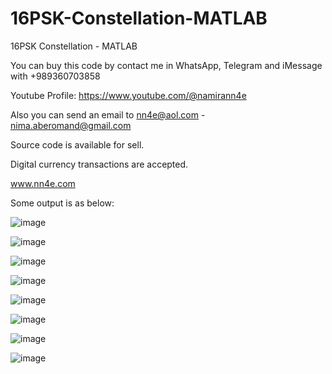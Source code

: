 # 16PSK-Constellation-MATLAB
16PSK Constellation - MATLAB

You can buy this code by contact me in WhatsApp, Telegram and iMessage with +989360703858

Youtube Profile: https://www.youtube.com/@namirann4e

Also you can send an email to nn4e@aol.com - nima.aberomand@gmail.com

Source code is available for sell.

Digital currency transactions are accepted.

www.nn4e.com

Some output is as below:

![image](https://github.com/user-attachments/assets/815ee4c1-a66c-4936-9663-fbfa59f5a758)

![image](https://github.com/user-attachments/assets/7b5dabc2-2474-45fa-99a8-cfbf562fd0ff)

![image](https://github.com/user-attachments/assets/07134040-be3a-4848-aeda-77f70a1fe6af)

![image](https://github.com/user-attachments/assets/c61451f6-e6af-435b-8d7f-486e74992419)

![image](https://github.com/user-attachments/assets/b45c9652-49fb-4249-84dd-98bfff97e460)

![image](https://github.com/user-attachments/assets/8312123b-1fca-47cd-9ebc-76c7fd3db029)

![image](https://github.com/user-attachments/assets/826dad26-9ae9-4325-8aae-074ad879a943)

![image](https://github.com/user-attachments/assets/c5a2b81f-1ad1-4693-af8a-266a556930c0)
